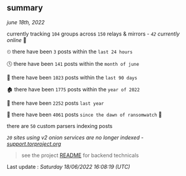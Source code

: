 
## summary
_june 18th, 2022_

currently tracking `104` groups across `150` relays & mirrors - _`42` currently online_ 📡

⏲ there have been `3` posts within the `last 24 hours`

🕓 there have been `141` posts within the `month of june`

📅 there have been `1023` posts within the `last 90 days`

🏚 there have been `1775` posts within the `year of 2022`

🚀 there have been `2252` posts `last year`

🦕 there have been `4061` posts `since the dawn of ransomwatch` 🐣

there are `50` custom parsers indexing posts

_`20` sites using v2 onion services are no longer indexed - [support.torproject.org](https://support.torproject.org/onionservices/v2-deprecation/)_

> see the project [README](https://github.com/jmousqueton/ransomwatch#readme) for backend technicals



Last update : _Saturday 18/06/2022 16:08:19 (UTC)_

